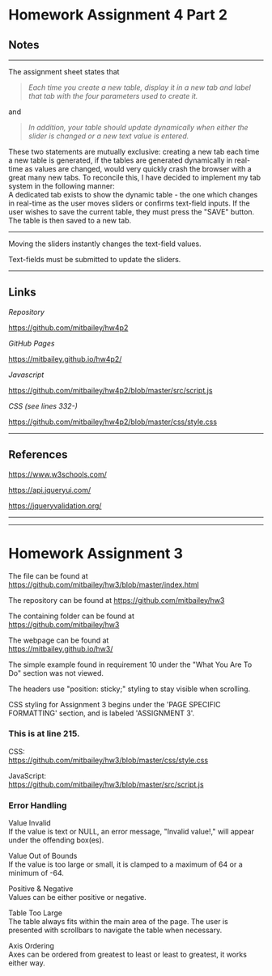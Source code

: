 # Homework Assignment 4 Part 2
## Notes
___
The assignment sheet states that  

>*Each time you create a new table, display it in a new tab and label that tab with the four parameters used to create it.*  

and  

>*In addition, your table should update dynamically when either the slider is changed or a new text value is entered.*  

These two statements are mutually exclusive: creating a new tab each time a new table is generated, if the tables are generated dynamically in real-time as values are changed, would very quickly crash the browser with a great many new tabs. To reconcile this, I have decided to implement my tab system in the following manner:  
A dedicated tab exists to show the dynamic table - the one which changes in real-time as the user moves sliders or confirms text-field inputs. If the user wishes to save the current table, they must press the "SAVE" button. The table is then saved to a new tab.

___

Moving the sliders instantly changes the text-field values.

Text-fields must be submitted to update the sliders.


___
## Links
_Repository_

https://github.com/mitbailey/hw4p2

_GitHub Pages_

https://mitbailey.github.io/hw4p2/

_Javascript_

https://github.com/mitbailey/hw4p2/blob/master/src/script.js

_CSS (see lines 332-)_

https://github.com/mitbailey/hw4p2/blob/master/css/style.css
___

## References
https://www.w3schools.com/

https://api.jqueryui.com/

https://jqueryvalidation.org/



___
___

# Homework Assignment 3  
  
The file can be found at  
https://github.com/mitbailey/hw3/blob/master/index.html  
  
The repository can be found at
https://github.com/mitbailey/hw3  
  
The containing folder can be found at  
https://github.com/mitbailey/hw3  
  
The webpage can be found at  
https://mitbailey.github.io/hw3/  

The simple example found in requirement 10 under the "What You Are To Do" section was not viewed. 
  
The headers use "position: sticky;" styling to stay visible when scrolling.   

CSS styling for Assignment 3 begins under the 'PAGE SPECIFIC FORMATTING' section, and is labeled 'ASSIGNMENT 3'.  
### This is at line 215.  

CSS:  
https://github.com/mitbailey/hw3/blob/master/css/style.css  

JavaScript:  
https://github.com/mitbailey/hw3/blob/master/src/script.js  

### Error Handling
Value Invalid  
If the value is text or NULL, an error message, "Invalid value!," will appear under the offending box(es).  

Value Out of Bounds  
If the value is too large or small, it is clamped to a maximum of 64 or a minimum of -64.  

Positive & Negative  
Values can be either positive or negative.  

Table Too Large  
The table always fits within the main area of the page. The user is presented with scrollbars to navigate the table when necessary.  

Axis Ordering  
Axes can be ordered from greatest to least or least to greatest, it works either way.  
